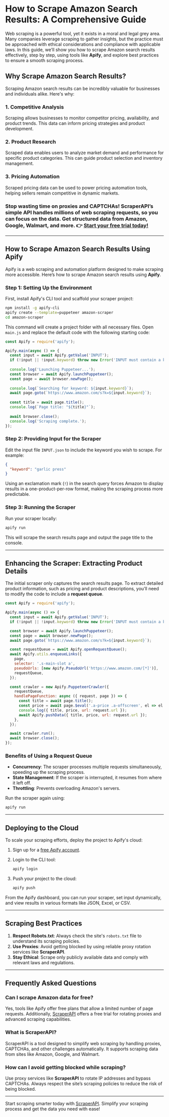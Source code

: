
# How to Scrape Amazon Search Results: A Comprehensive Guide

Web scraping is a powerful tool, yet it exists in a moral and legal grey area. Many companies leverage scraping to gather insights, but the practice must be approached with ethical considerations and compliance with applicable laws. In this guide, we’ll show you how to scrape Amazon search results effectively, step by step, using tools like **Apify**, and explore best practices to ensure a smooth scraping process.

## Why Scrape Amazon Search Results?

Scraping Amazon search results can be incredibly valuable for businesses and individuals alike. Here's why:

### 1. Competitive Analysis
Scraping allows businesses to monitor competitor pricing, availability, and product trends. This data can inform pricing strategies and product development.

### 2. Product Research
Scraped data enables users to analyze market demand and performance for specific product categories. This can guide product selection and inventory management.

### 3. Pricing Automation
Scraped pricing data can be used to power pricing automation tools, helping sellers remain competitive in dynamic markets.

### Stop wasting time on proxies and CAPTCHAs! ScraperAPI’s simple API handles millions of web scraping requests, so you can focus on the data. Get structured data from Amazon, Google, Walmart, and more. 👉 [Start your free trial today!](https://bit.ly/Scraperapi)

---

## How to Scrape Amazon Search Results Using Apify

Apify is a web scraping and automation platform designed to make scraping more accessible. Here’s how to scrape Amazon search results using **Apify**.

### Step 1: Setting Up the Environment

First, install Apify's CLI tool and scaffold your scraper project:

```bash
npm install -g apify-cli
apify create --template=puppeteer amazon-scraper
cd amazon-scraper
```

This command will create a project folder with all necessary files. Open `main.js` and replace the default code with the following starting code:

```javascript
const Apify = require('apify');

Apify.main(async () => {
  const input = await Apify.getValue('INPUT');
  if (!input || !input.keyword) throw new Error('INPUT must contain a keyword!');
  
  console.log('Launching Puppeteer...');
  const browser = await Apify.launchPuppeteer();
  const page = await browser.newPage();
  
  console.log(`Searching for keyword: ${input.keyword}`);
  await page.goto(`https://www.amazon.com/s?k=${input.keyword}`);
  
  const title = await page.title();
  console.log(`Page title: "${title}"`);
  
  await browser.close();
  console.log('Scraping complete.');
});
```

### Step 2: Providing Input for the Scraper

Edit the input file `INPUT.json` to include the keyword you wish to scrape. For example:

```json
{
  "keyword": "garlic press"
}
```

Using an exclamation mark (`!`) in the search query forces Amazon to display results in a one-product-per-row format, making the scraping process more predictable.

### Step 3: Running the Scraper

Run your scraper locally:

```bash
apify run
```

This will scrape the search results page and output the page title to the console.

---

## Enhancing the Scraper: Extracting Product Details

The initial scraper only captures the search results page. To extract detailed product information, such as pricing and product descriptions, you’ll need to modify the code to include a **request queue**.

```javascript
const Apify = require('apify');

Apify.main(async () => {
  const input = await Apify.getValue('INPUT');
  if (!input || !input.keyword) throw new Error('INPUT must contain a keyword!');

  const browser = await Apify.launchPuppeteer();
  const page = await browser.newPage();
  await page.goto(`https://www.amazon.com/s?k=${input.keyword}`);

  const requestQueue = await Apify.openRequestQueue();
  await Apify.utils.enqueueLinks({
    page,
    selector: '.s-main-slot a',
    pseudoUrls: [new Apify.PseudoUrl('https://www.amazon.com/[*]')],
    requestQueue,
  });

  const crawler = new Apify.PuppeteerCrawler({
    requestQueue,
    handlePageFunction: async ({ request, page }) => {
      const title = await page.title();
      const price = await page.$eval('.a-price .a-offscreen', el => el.textContent.trim());
      console.log({ title, price, url: request.url });
      await Apify.pushData({ title, price, url: request.url });
    },
  });

  await crawler.run();
  await browser.close();
});
```

### Benefits of Using a Request Queue

- **Concurrency**: The scraper processes multiple requests simultaneously, speeding up the scraping process.
- **State Management**: If the scraper is interrupted, it resumes from where it left off.
- **Throttling**: Prevents overloading Amazon's servers.

Run the scraper again using:

```bash
apify run
```

---

## Deploying to the Cloud

To scale your scraping efforts, deploy the project to Apify's cloud:

1. Sign up for a [free Apify account](https://my.apify.com/sign-up).
2. Login to the CLI tool:

   ```bash
   apify login
   ```

3. Push your project to the cloud:

   ```bash
   apify push
   ```

From the Apify dashboard, you can run your scraper, set input dynamically, and view results in various formats like JSON, Excel, or CSV.

---

## Scraping Best Practices

1. **Respect Robots.txt**: Always check the site's `robots.txt` file to understand its scraping policies.
2. **Use Proxies**: Avoid getting blocked by using reliable proxy rotation services like **ScraperAPI**.
3. **Stay Ethical**: Scrape only publicly available data and comply with relevant laws and regulations.

---

## Frequently Asked Questions

### Can I scrape Amazon data for free?

Yes, tools like Apify offer free plans that allow a limited number of page requests. Additionally, [ScraperAPI](https://bit.ly/Scraperapi) offers a free trial for rotating proxies and advanced scraping capabilities.

### What is ScraperAPI?

ScraperAPI is a tool designed to simplify web scraping by handling proxies, CAPTCHAs, and other challenges automatically. It supports scraping data from sites like Amazon, Google, and Walmart.

### How can I avoid getting blocked while scraping?

Use proxy services like **ScraperAPI** to rotate IP addresses and bypass CAPTCHAs. Always respect the site’s scraping policies to reduce the risk of being blocked.

---

Start scraping smarter today with [ScraperAPI](https://bit.ly/Scraperapi). Simplify your scraping process and get the data you need with ease!
